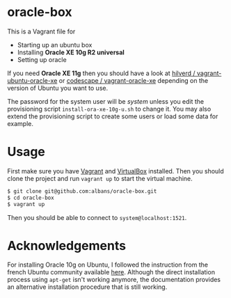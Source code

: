 oracle-box
==========

This is a Vagrant file for 
  - Starting up an ubuntu box
  - Installing **Oracle XE 10g R2 universal**
  - Setting up oracle

If you need **Oracle XE 11g** then you should have a look at [hilverd / vagrant-ubuntu-oracle-xe](https://github.com/hilverd/vagrant-ubuntu-oracle-xe) 
or [codescape / vagrant-oracle-xe](https://github.com/codescape/vagrant-oracle-xe) depending on the version of Ubuntu you want to use.
 
The password for the system user will be *system* unless you edit the provisioning script `install-ora-xe-10g-u.sh` to change it.
You may also extend the provisioning script to create some users or load some data for example.

Usage
=====

First make sure you have [Vagrant](http://www.vagrantup.com/) and [VirtualBox](https://www.virtualbox.org/) installed.
Then you should clone the project and run `vagrant up` to start the virtual machine.

```bash
$ git clone git@github.com:albans/oracle-box.git
$ cd oracle-box
$ vagrant up
```

Then you should be able to connect to  `system@localhost:1521`.

Acknowledgements
================

For installing Oracle 10g on Ubuntu, I followed the instruction from the french Ubuntu community available [here](http://doc.ubuntu-fr.org/oracle). Although the direct installation process using `apt-get` isn't working anymore, the documentation provides an alternative installation procedure that is still working.
